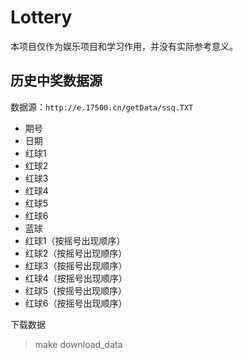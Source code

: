 # Lottery

本项目仅作为娱乐项目和学习作用，并没有实际参考意义。

## 历史中奖数据源

数据源：`http://e.17500.cn/getData/ssq.TXT`

- 期号
- 日期
- 红球1
- 红球2
- 红球3
- 红球4
- 红球5
- 红球6
- 蓝球
- 红球1（按摇号出现顺序）
- 红球2（按摇号出现顺序）
- 红球3（按摇号出现顺序）
- 红球4（按摇号出现顺序）
- 红球5（按摇号出现顺序）
- 红球6（按摇号出现顺序）

下载数据
> make download_data
